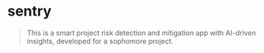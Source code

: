 # sentry

> This is a smart project risk detection and mitigation app with AI-driven insights, developed for a sophomore project.
